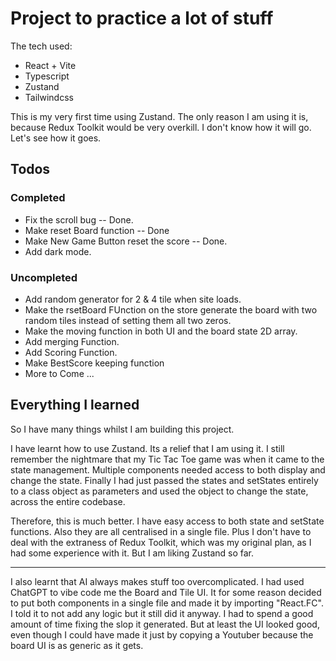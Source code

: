 # Project to practice a lot of stuff

The tech used:

* React + Vite
* Typescript
* Zustand
* Tailwindcss
  
This is my very first time using Zustand. The only reason I am using it is, because Redux Toolkit would be very overkill.
I don't know how it will go. Let's see how it goes.

## Todos

### Completed

* Fix the scroll bug -- Done.
* Make reset Board function -- Done
* Make New Game Button reset the score -- Done.
* Add dark mode.

### Uncompleted

* Add random generator for 2 & 4 tile when site loads.
* Make the rsetBoard FUnction on the store generate the board with two random tiles instead of setting them all two zeros.
* Make the moving function in both UI and the board state 2D array.
* Add merging Function.
* Add Scoring Function.
* Make BestScore keeping function
* More to Come ...

## Everything I learned

So I have many things whilst I am building this project.

I have learnt how to use Zustand. Its a relief that I am using it. I still remember the nightmare that my Tic Tac Toe game was when it came to the state management. Multiple components needed access to both display and change the state. Finally I had just passed the states and setStates entirely to a class object as parameters and used the object to change the state, across the entire codebase.

Therefore, this is much better. I have easy access to both state and setState functions. Also they are all centralised in a single file. Plus I don't have to deal with the extraness of Redux Toolkit, which was my original plan, as I had some experience with it. But I am liking Zustand so far.

***

I also learnt that AI always makes stuff too overcomplicated. I had used ChatGPT to vibe code me the Board and Tile UI. It for some reason decided to put both components in a single file and made it by importing "React.FC". I told it to not add any logic but it still did it anyway. I had to spend a good amount of time fixing the slop it generated. But at least the UI looked good, even though I could have made it just by copying a Youtuber because the board UI is as generic as it gets.
